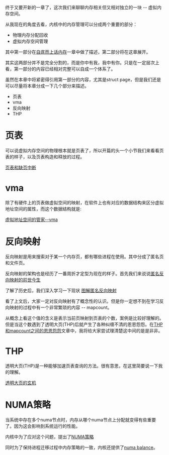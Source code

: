 终于又要开新的一章了，这次我们来聊聊内存相关但又相对独立的一块 -- 虚拟内存空间。

从我现在的角度去看，内核中的内存管理可以分成两个重要的部分：

  * 物理内存分配回收
  * 虚拟内存空间管理

其中第一部分在[自底而上话内存][1]一章中做了描述，第二部分将在这章展开。

其实这两部分并不是完全分割的，而是你中有我，我中有你。只是在一定层次上看，第一部分的内容已经相对完整可以自成一个体系了。

虽然在本章中将紧密得引用第一部分的内容，尤其是struct page，但是我们还是可以尽量将本章分成一下几个部分来描述。

  * 页表
  * vma
  * 反向映射
  * THP

# 页表

可以说虚拟内存空间的物理根本就是页表了，所以开篇的头一个小节我们来看看页表的样子，以及页表构造和释放的过程。

[页表和缺页中断][4]

# vma

除了有硬件上的页表做虚拟空间的映射，在软件上也有对应的数据结构来区分虚拟地址空间的属性，而这个数据结构就是:

[虚拟地址空间的管家--vma][6]

# 反向映射

反向映射是用来搜索对于某一个内存页，都有哪些进程在使用。其中分成了匿名页和文件页。

反向映射的架构也是经历了一番周折才定型为现在的样子。首先我们来说说[匿名反向映射的前世今生][2]

了解了历史后，我们深入学习一下现状 [图解匿名反向映射][7]

看了上文后，大家一定对反向映射有了概念性的认识。但是你一定想不到在学习反向映射的过程中有一个非常繁琐的内容 -- mapcount。

从概念上看这个值的含义是表示当前页映射到页表的个数，案例是比较好理解的。但是当这个数遇到了透明大页(THP)后就产生了各种纠缠不清的恩恩怨怨。在[THP和mapcount之间的恩恩怨怨][3]文章中，我将给大家尝试理清楚这中间的是是非非。

# THP

透明大页(THP)是一种能够加速页表查询的方法。很有意思，在这里简要说一下我的理解。

[透明大页的玄机][5]

# NUMA策略

当系统中存在多个numa节点时，内存从哪个numa节点上分配就变得有些重要了。因为这会影响到系统运行的性能。

内核中为了应对这个问题，提出了[NUMA策略][8]

同时为了保持进程迁移过程中内存策略的一致，内核还提供了[numa balance][9]。

[1]: /mm/00-memory_a_bottom_up_view.md
[2]: /virtual_mm/01-anon_rmap_history.md
[3]: /virtual_mm/02-thp_mapcount.md
[4]: /virtual_mm/03-page_table_fault.md
[5]: /virtual_mm/04-thp.md
[6]: /virtual_mm/05-vma.md
[7]: /virtual_mm/06-anon_rmap_usage.md
[8]: /virtual_mm/07-mempolicy.md
[9]: /virtual_mm/08-numa_balance.md
